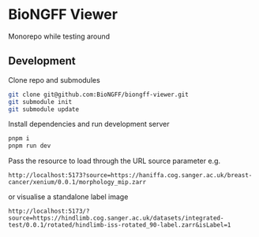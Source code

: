 # BioNGFF Viewer

Monorepo while testing around

## Development

Clone repo and submodules

```sh
git clone git@github.com:BioNGFF/biongff-viewer.git
git submodule init
git submodule update
```

Install dependencies and run development server

```sh
pnpm i
pnpm run dev
```

Pass the resource to load through the URL source parameter
e.g. 
```
http://localhost:5173?source=https://haniffa.cog.sanger.ac.uk/breast-cancer/xenium/0.0.1/morphology_mip.zarr
```

or visualise a standalone label image
```
http://localhost:5173/?source=https://hindlimb.cog.sanger.ac.uk/datasets/integrated-test/0.0.1/rotated/hindlimb-iss-rotated_90-label.zarr&isLabel=1
```

